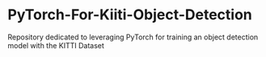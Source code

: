 # PyTorch-For-Kiiti-Object-Detection
Repository dedicated to leveraging PyTorch for training an object detection model with the KITTI Dataset
